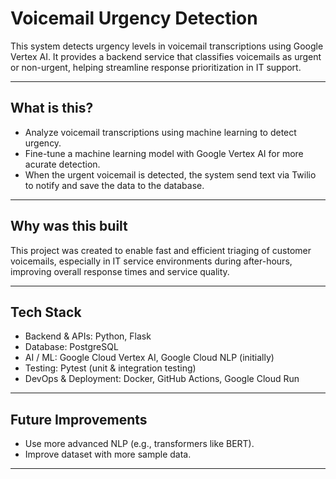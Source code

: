# Voicemail Urgency Detection

This system detects urgency levels in voicemail transcriptions using Google Vertex AI. It provides a backend service that classifies voicemails as urgent or non-urgent, helping streamline response prioritization in IT support.

---

## What is this?

- Analyze voicemail transcriptions using machine learning to detect urgency.
- Fine-tune a machine learning model with Google Vertex AI for more acurate detection.
- When the urgent voicemail is detected, the system send text via Twilio to notify and save the data to the database.

---

## Why was this built

This project was created to enable fast and efficient triaging of customer voicemails, especially in IT service environments during after-hours, improving overall response times and service quality.

---

## Tech Stack

- Backend & APIs: Python, Flask
- Database: PostgreSQL
- AI / ML: Google Cloud Vertex AI, Google Cloud NLP (initially)
- Testing: Pytest (unit & integration testing)
- DevOps & Deployment: Docker, GitHub Actions, Google Cloud Run


---

## Future Improvements

- Use more advanced NLP (e.g., transformers like BERT).
- Improve dataset with more sample data.

---









